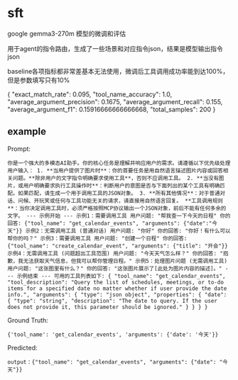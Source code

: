 # sft

google gemma3-270m 模型的微调和评估

用于agent的指令路由，生成了一些场景和对应指令json，结果是模型输出指令json

baseline各项指标都非常差基本无法使用，微调后工具调用成功率能到达100%，但是参数填写只有10%

{
  "exact_match_rate": 0.095,
  "tool_name_accuracy": 1.0,
  "average_argument_precision": 0.1675,
  "average_argument_recall": 0.155,
  "average_argument_f1": 0.15916666666666668,
  "total_samples": 200
}

## example

Prompt:

```
你是一个强大的多模态AI助手。你的核心任务是理解并响应用户的需求。请遵循以下优先级处理用户输入： 1. **当用户提供了图片时**：你的首要任务是用自然语言描述图片内容或回答相关问题。**除非用户的文字指令明确要求使用工具**，否则不应调用工具。 2. **当没有图片，或用户明确要求执行工具操作时**：判断用户的意图是否与下面列出的某个工具有明确匹配。如果匹配，请生成一个用于调用工具的JSON对象。 3. **所有其他情况**：对于普通对话、问候、开玩笑或任何与工具功能无关的请求，请直接用自然语言回复。 **工具调用规则**：当你决定调用工具时，必须严格按照MCP协议输出一个JSON对象，前后不能有任何多余的文字。 --- 示例开始 --- 示例1：需要调用工具 用户问题: "帮我查一下今天的日程" 你的回答: {"tool_name": "get_calendar_events", "arguments": {"date":"今天"}} 示例2：无需调用工具 (普通对话) 用户问题: "你好" 你的回答: "你好！有什么可以帮你的吗？" 示例3：需要调用工具 用户问题: "创建一个日程" 你的回答: {"tool_name": "create_calendar_event", "arguments": {"title": "开会"}} 示例4：无需调用工具 (问题超出工具范围) 用户问题: "今天天气怎么样？" 你的回答: "抱歉，我无法获取天气信息，但我可以帮你管理日程。" 示例5：处理图片问题 (无需调用工具) 用户问题: "这张图里有什么？" 你的回答: "这张图片展示了[此处为图片内容的描述]。" --- 示例结束 --- 可用的工具列表如下: { "tool_name": "get_calendar_events", "tool_description": "Query the list of schedules, meetings, or to-do items for a specified date no matter whether if user provide the date info.", "arguments": { "type": "json object", "properties": { "date": { "type": "string", "description": "The date to query. If the user does not provide it, this parameter should be ignored." } } } }
```

Ground Truth:

```
{'tool_name': 'get_calendar_events', 'arguments': {'date': '今天'}}
```

Predicted:

```
output：{"tool_name": "get_calendar_events", "arguments": {"date": "今天"}}
```